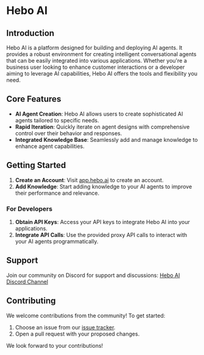 # Hebo AI

## Introduction

Hebo AI is a platform designed for building and deploying AI agents. It provides a robust environment for creating intelligent conversational agents that can be easily integrated into various applications. Whether you're a business user looking to enhance customer interactions or a developer aiming to leverage AI capabilities, Hebo AI offers the tools and flexibility you need.

## Core Features

- **AI Agent Creation**: Hebo AI allows users to create sophisticated AI agents tailored to specific needs.
- **Rapid Iteration**: Quickly iterate on agent designs with comprehensive control over their behavior and responses.
- **Integrated Knowledge Base**: Seamlessly add and manage knowledge to enhance agent capabilities.

## Getting Started

1. **Create an Account**: Visit [app.hebo.ai](https://app.hebo.ai) to create an account.
2. **Add Knowledge**: Start adding knowledge to your AI agents to improve their performance and relevance.

### For Developers

1. **Obtain API Keys**: Access your API keys to integrate Hebo AI into your applications.
2. **Integrate API Calls**: Use the provided proxy API calls to interact with your AI agents programmatically.

## Support

Join our community on Discord for support and discussions: [Hebo AI Discord Channel](https://discord.gg/cCJtXZRU5p)

## Contributing

We welcome contributions from the community! To get started:

1. Choose an issue from our [issue tracker](https://github.com/heboai/hebo/issues).
2. Open a pull request with your proposed changes.

We look forward to your contributions!